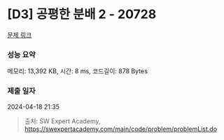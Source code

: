 # [D3] 공평한 분배 2 - 20728 

[문제 링크](https://swexpertacademy.com/main/code/problem/problemDetail.do?contestProbId=AY6cg0MKeVkDFAXt) 

### 성능 요약

메모리: 13,392 KB, 시간: 8 ms, 코드길이: 878 Bytes

### 제출 일자

2024-04-18 21:35



> 출처: SW Expert Academy, https://swexpertacademy.com/main/code/problem/problemList.do